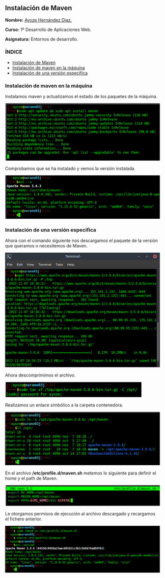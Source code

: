 ## Instalación de Maven <a name=id0></a>

**Nombre:** [Ayoze Hernández Díaz.](https://github.com/ElPayo)

**Curso:** 1º Desarrollo de Aplicaciones Web.

**Asignatura:** Entornos de desarrollo.

### ÍNDICE

+ [Instalación de Maven](#id0)
+ [Instalación de maven en la máquina](#id1)
+ [Instalación de una versión especifica](#id2)

### Instalación de maven en la máquina <a name=id1></a>

Instalamos maven y actualizamos el estado de los paquetes de la máquina.

![](./img/001.png)

Comprobamos que se ha instalado y vemos la versión instalada.

![](./img/002.png)


### Instalación de una versión especifica <a name=id2></a>

Ahora con el comando siguiente nos descargamos el paquete de la versión que queramos o necesitemos de Maven.

![](./img/003.png)

Ahora descomprimimos el archivo.

![](./img/004.png)

Realizamos un enlace simbólico a la carpeta contenedora.

![](./img/005.png)

En el archivo **/etc/profile.d/maven.sh** metemos lo siguiente para definir el home y el path de Maven.

![](./img/006.png)

Le otorgamos permisos de ejecución al archivo descargado y recargamos el fichero anterior.

![](./img/007.png)